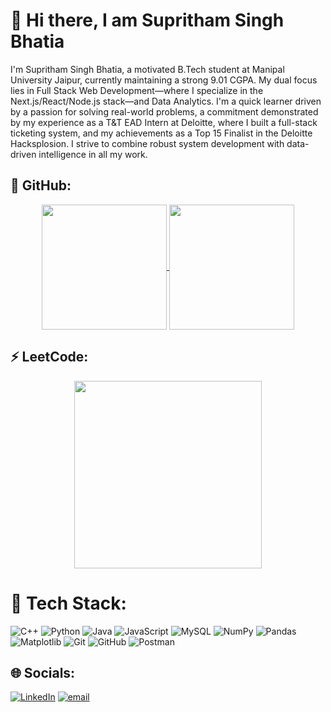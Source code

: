 # 👋 Hi there, I am Supritham Singh Bhatia

I'm Supritham Singh Bhatia, a motivated B.Tech student at Manipal University Jaipur, currently maintaining a strong 9.01 CGPA. My dual focus lies in Full Stack Web Development—where I specialize in the Next.js/React/Node.js stack—and Data Analytics. I'm a quick learner driven by a passion for solving real-world problems, a commitment demonstrated by my experience as a T&T EAD Intern at Deloitte, where I built a full-stack ticketing system, and my achievements as a Top 15 Finalist in the Deloitte Hacksplosion. I strive to combine robust system development with data-driven intelligence in all my work.

## 🚀 GitHub:
<div align="center">
  <a href="https://github.com/Supritham-Singh">
    <img height=200 align="center" src="https://github-readme-stats.vercel.app/api?username=Supritham-Singh&theme=blueberry&show_icons=true&hide_border=true&count_private=true&rank_icon=github&hide=stars,issues&show=prs_merged_percentage" />
  </a>
  <a href="https://github.com/Supritham-Singh">
    <img height=200 align="center" src="https://github-readme-stats.vercel.app/api/top-langs/?username=Supritham-Singh&theme=blueberry&hide_border=true&include_all_commits=true&count_private=true&layout=compact&card_width=250&langs_count=8" />
  </a>
</div>

## ⚡ LeetCode:
<div align="center">
  <a href="https://leetcode.com/u/supritham_pvt/">
    <img height=300 align="center" src="https://leetcard.jacoblin.cool/supritham_pvt?theme=dark&font=ABeeZee&ext=contest" />
  </a>
</div>

# 🧠 Tech Stack:
![C++](https://img.shields.io/badge/c++-%2300599C.svg?style=for-the-badge&logo=c%2B%2B&logoColor=white) ![Python](https://img.shields.io/badge/python-3670A0?style=for-the-badge&logo=python&logoColor=ffdd54) ![Java](https://img.shields.io/badge/java-%23ED8B00.svg?style=for-the-badge&logo=openjdk&logoColor=white) ![JavaScript](https://img.shields.io/badge/javascript-%23323330.svg?style=for-the-badge&logo=javascript&logoColor=%23F7DF1E) ![MySQL](https://img.shields.io/badge/mysql-4479A1.svg?style=for-the-badge&logo=mysql&logoColor=white)  ![NumPy](https://img.shields.io/badge/numpy-%23013243.svg?style=for-the-badge&logo=numpy&logoColor=white) ![Pandas](https://img.shields.io/badge/pandas-%23150458.svg?style=for-the-badge&logo=pandas&logoColor=white)  ![Matplotlib](https://img.shields.io/badge/Matplotlib-%23ffffff.svg?style=for-the-badge&logo=Matplotlib&logoColor=black) ![Git](https://img.shields.io/badge/git-%23F05033.svg?style=for-the-badge&logo=git&logoColor=white) ![GitHub](https://img.shields.io/badge/github-%23121011.svg?style=for-the-badge&logo=github&logoColor=white) ![Postman](https://img.shields.io/badge/Postman-FF6C37?style=for-the-badge&logo=postman&logoColor=white) 

## 🌐 Socials:
[![LinkedIn](https://img.shields.io/badge/LinkedIn-%230077B5.svg?logo=linkedin&logoColor=white)](https://www.linkedin.com/in/supritham-singh-401007253/) [![email](https://img.shields.io/badge/Email-D14836?logo=gmail&logoColor=white)](mailto:supritham2106@gmail.com) 

